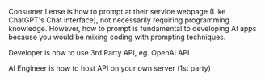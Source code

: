 
Consumer Lense is how to prompt at their service webpage (Like ChatGPT's Chat interface), not necessarily requiring programming knowledge. However, how to prompt is fundamental to developing AI apps because you would be mixing coding with prompting techniques.

Developer is how to use 3rd Party API, eg. OpenAI API

AI Engineer is how to host API on your own server (1st party)